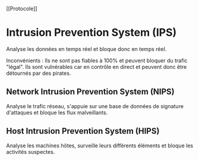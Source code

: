 [[Protocole]]
# Intrusion Prevention System (IPS)
Analyse les données en temps réel et bloque donc en temps réel.

Inconvénients : 
Ils ne sont pas fiables à 100% et peuvent bloquer du trafic "légal".
Ils sont vulnérables car en contrôle en direct et peuvent donc être détournés par des pirates.

## Network Intrusion Prevention System (NIPS)
Analyse le trafic réseau, s'appuie sur une base de données de signature d'attaques et bloque les flux malveillants. 

## Host Intrusion Prevention System (HIPS)
Analyse les machines hôtes, surveille leurs différents éléments et bloque les activités suspectes. 

